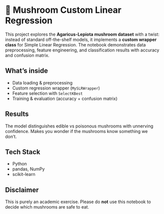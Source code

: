 # 🍄 Mushroom Custom Linear Regression

This project explores the **Agaricus-Lepiota mushroom dataset** with a twist: instead of standard off-the-shelf models, it implements a **custom wrapper class** for Simple Linear Regression. The notebook demonstrates data preprocessing, feature engineering, and classification results with accuracy and confusion matrix.

## What’s inside
- Data loading & preprocessing  
- Custom regression wrapper (`MySLRWrapper`)  
- Feature selection with `SelectKBest`  
- Training & evaluation (accuracy + confusion matrix)  

## Results
The model distinguishes edible vs poisonous mushrooms with unnerving confidence. Makes you wonder if the mushrooms know something we don’t.  

## Tech Stack
- Python  
- pandas, NumPy  
- scikit-learn  

## Disclaimer
This is purely an academic exercise. Please do **not** use this notebook to decide which mushrooms are safe to eat. 
